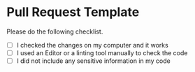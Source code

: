 # Pull Request Template

Please do the following checklist.

- [ ] I checked the changes on my computer and it works
- [ ] I used an Editor or a linting tool manually to check the code
- [ ] I did not include any sensitive information in my code
